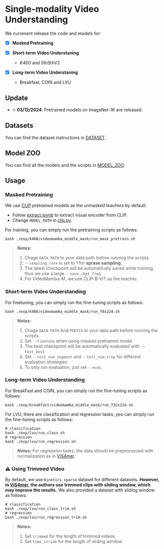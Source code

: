 # Single-modality Video Understanding

We currenent release the code and models for:

- [x] **Masked Pretraining**

- [x] **Short-term Video Understaning**
    - K400 and SthSthV2

- [x] **Long-term Video Understaning**
    - Breakfast, COIN and LVU




## Update

- :fire: **03/12/2024**: Pretrained models on ImageNet-1K are released.


## Datasets

You can find the dataset instructions in [DATASET](./DATASET.md).

## Model ZOO

You can find all the models and the scripts in [MODEL_ZOO](./MODEL_ZOO.md).

## Usage

### Masked Pretraining

We use [CLIP](https://github.com/openai/CLIP) pretrained models as the unmasked teachers by default:
- Follow [extract.ipynb](./models/extract_clip/extract.ipynb) to extract visual encoder from CLIP.
- Change `MODEL_PATH` in [clip.py](./models/clip.py).

For training, you can simply run the pretraining scripts as follows:
```shell
bash ./exp/k400/videomamba_middle_mask/run_mask_pretrain.sh
```

> **Notes:**
> 1. Chage `DATA_PATH` to your data path before running the scripts.
> 2. `--sampling_rate` is set to 1 for **sprase sampling**.
> 3. The latest checkpoint will be automatically saved while training, thus we use a large `--save_ckpt_freq`.
> 4. For VideoMamba-M, we use CLIP-B-ViT as the teacher.


### Short-term Video Understanding

For finetuning, you can simply run the fine-tuning scripts as follows:
```shell
bash ./exp/k400/videomamba_middle_mask/run_f8x224.sh
```

> **Notes:**
> 1. Chage `DATA_PATH` And `PREFIX` to your data path before running the scripts.
> 2. Set `--finetune` when using masked pretrained model.
> 3. The best checkpoint will be automatically evaluated with `--test_best`.
> 4. Set `--test_num_segment` and `--test_num_crop` for different evaluation strategies.
> 5. To only run evaluation, just set `--eval`.


### Long-term Video Understanding

For BreakFast and COIN, you can simply run the fine-tuning scripts as follows:
```shell
bash ./exp/breakfast/videomamba_middle_mask/run_f32x224.sh
```

For LVU, there are classification and regression tasks, you can simply run the fine-tuning scripts as follows:
```shell
# classification
bash ./exp/lvu/run_class.sh
# regression
bash ./exp/lvu/run_regression.sh
```
> **Notes:**
> For regression tasks, the data should be preprocessed with normalization as in [ViS4mer](https://github.com/md-mohaiminul/ViS4mer/blob/main/datasets/lvu_dataset.py).


### :warning: Using Trimmed Video

By default, we use `Kinetics_sparse` dataset for different datasets. **However, in [ViS4mer](https://github.com/md-mohaiminul/ViS4mer/blob/main/datasets/lvu_dataset.py), the authors use trimmed clips with sliding window, which may improve the results.** We also provided a dataset with sliding window as follows:
```shell
# classification
bash ./exp/lvu/run_class_trim.sh
# regression
bash ./exp/lvu/run_regression_trim.sh
```

> **Notes:**
> 1. Set `trimmed` for the length of trimmed videos.
> 2. Set `time_stride` for the length of sliding window.